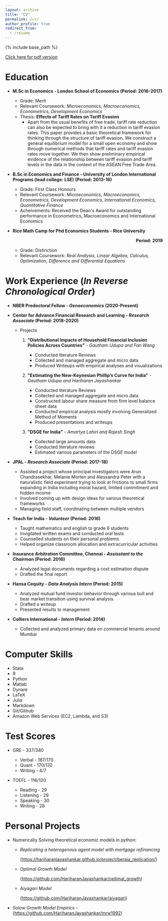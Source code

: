 ```yaml
---
layout: archive
title: "CV"
permalink: /cv/
author_profile: true
redirect_from:
  - /resume
---
```


{% include base_path %}

[Click here for pdf version]("https://hariharanjayashankar.github.io//files/cv.pdf)

# Education

- **M.Sc in Economics - London School of Economics (Period: 2016-2017)**

    - Grade: Merit
    - Relevant Coursework: *Microeconomics, Macroeconomics, Econometrics, Development Economics*
    - Thesis: **Effects of Tariff Rates on Tariff Evasion**
        - Apart from the usual benefits of free trade, tariff rate reduction can also be expected to bring with it a reduction in tariff evasion rates. This paper provides a basic theoretical framework for thinking through the structure of tariff evasion. We construct a general equilibrium model for a small open economy and show through numerical methods that tariff rates and tariff evasion rates move together. We then show preliminary empirical evidence of the relationship between tariff evasion and tariff levels in the data in the context of the ASEAN Free Trade Area.
    
- **B.Sc in Economics and Finance - University of London International Programs (lead college: LSE) (Period: 2013-16)**

    - Grade: First Class Honours
    - Relevant Coursework: *Microeconomics, Macroeconomics, Econometrics, Development Economics, International Economics, Quantitative Finance*
    - Acheivements: Received the Dean's Award for outstanding performance in Econometrics, Macroeconomics and International Economics

- **Rice Math Camp for Phd Economics Students - Rice University <div style="text-align: right"> Period: 2019 </div>**
    - Grade: Distinction
    - Relevant Coursework: *Real Analysis, Linear Algebra, Calculus, Optimization, Difference and Differential Equations*


# Work Experience (*In Reverse Chronological Order*)

- **NBER Predoctoral Fellow - *Genoeconomics* (2020-Present)**

- **Center for Advance Financial Research and Learning - *Research Associate* (Period: 2018-2020)**
    - Projects
        1. **"Distributional Impacts of Household Financial Inclusion Policies Across Countries"** - *Gautham Udupa and Fan Wang*
            - Conducted literature Reviews
            - Collected and managed aggregate and micro data
            - Produced Writeups with empirical analyses and visualizations
        
        2. **"Estimating the New-Keynesian Phillip’s Curve for India"** - *Gautham Udupa and Hariharan Jayashankar*
            - Conducted literature Reviews
            - Collected and managed aggregate and micro data
            - Constructed labour share measure from firm level balance sheet data
            - Conducted empirical analysis mostly involving Generalized Method of Moments
            - Produced presentations and writeups
        3. **"DSGE for India"** - *Amartya Lahiri and Rajesh Singh*
            - Collected large amounts data
            - Conducted literature reviews
            - Estimated various parameters of the DSGE model

- **JPAL - *Research Associate*  (Period: 2017-18)**
    - Assisted a project whose principal investigators were Arun Chandrasekhar, Melanie Morten and Alessandra Peter with a naturalistic field experiment trying to look at frictions to small firms expanding in India including moral hazard, limited commitment and hidden income
    - Involved coming up with design ideas for various theoretical frameworks
    - Managing field staff, coordinating between multiple vendors

- **Teach for India - *Volunteer* (Period: 2016)**
    - Taught mathematics and english to grade 6 students
    - Invigilated written exams and conducted oral tests
    - Counselled students on their personal problems
    - Helped organize classroom allocation and extracurricular activities

- **Insurance Arbitration Committee, Chennai - *Assisstant to the Chairman* (Period: 2016)**
    - Analyzed legal documents regarding a cost estimation dispute
    - Drafted the final report

- **Hansa Cequity - *Data Analysis Intern* (Period: 2015)**
    - Analyzed mutual fund investor behavior through various bull and bear market transition using survival analysis.
    - Drafted a writeup
    - Presented results to management

- **Colliers International - *Intern*  (Period: 2014)**
    - Collected and analyzed primary data on commercial tenants around Mumbai

# Computer Skills

- Stata
- R
- Python 
- Matlab
- Dynare
- LaTeX
- Julia
- Markdown
- Git/Github
- Amazon Web Services (EC2, Lambda, and S3)

# Test Scores

- GRE - 337/340
    - Verbal - 167/170
    - Quant - 170/170
    - Writing - 4/7

- TOEFL - 116/120
    - Reading - 29
    - Listening - 29
    - Speaking - 30
    - Writing - 28

# Personal Projects

- Numerically Solving theoretical economic models in python:
    - *Replicating a heterogenous agent model with mortgage refinancing* 

        (https://hariharanjayashankar.github.io/project/beraja_replication/) 
    - *Optimal Growth Model*
    
        (https://github.com/HariharanJayashankar/optimal_growth)
    - *Aiyagari Model* 
    
        (https://github.com/HariharanJayashankar/aiyagari)
- *Solow Growth Model Empirics* - (https://github.com/HariharanJayashankar/mrw1992)


